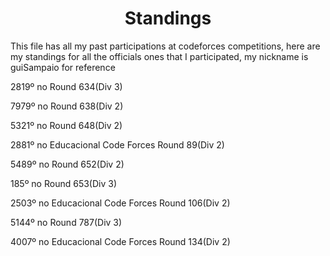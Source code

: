 <div align="center">
  <h1>Standings</h1>
</div>
<p>This file has all my past participations at codeforces competitions, here are my standings for all the officials ones that I participated, my nickname is guiSampaio for reference<p>
<p>2819º no Round 634(Div 3)<p>
<p>7979º no Round 638(Div 2)<p>
<p>5321º no Round 648(Div 2)<p>
<p>2881º no Educacional Code Forces Round 89(Div 2)<p>
<p>5489º no Round 652(Div 2)<p>
<p>185º no Round 653(Div 3)<p>
<p>2503º no Educacional Code Forces Round 106(Div 2)<p>
<p>5144º no Round 787(Div 3)<p>
<p>4007º no Educacional Code Forces Round 134(Div 2)<p>